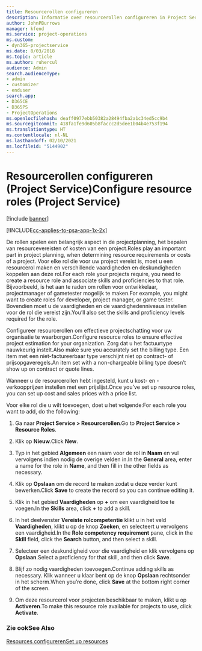 ```yaml
---
title: Resourcerollen configureren
description: Informatie over resourcerollen configureren in Project Service
author: JohnPBurrows
manager: kfend
ms.service: project-operations
ms.custom:
- dyn365-projectservice
ms.date: 8/03/2018
ms.topic: article
ms.author: ruhercul
audience: Admin
search.audienceType:
- admin
- customizer
- enduser
search.app:
- D365CE
- D365PS
- ProjectOperations
ms.openlocfilehash: deaff0977ebb50382a28494fba2a1c34ed5cc9b4
ms.sourcegitcommit: 418fa1fe9d605b8faccc2d5dee1b04b4e753f194
ms.translationtype: HT
ms.contentlocale: nl-NL
ms.lasthandoff: 02/10/2021
ms.locfileid: "5144902"
---
```

# <a name="configure-resource-roles-project-service"></a><span data-ttu-id="d8eaf-103">Resourcerollen configureren (Project Service)</span><span class="sxs-lookup"><span data-stu-id="d8eaf-103">Configure resource roles (Project Service)</span></span>

[!include [banner](../includes/psa-now-project-operations.md)]

[!INCLUDE[cc-applies-to-psa-app-1x-2x](../includes/cc-applies-to-psa-app-1x-2x.md)]

<span data-ttu-id="d8eaf-104">De rollen spelen een belangrijk aspect in de projectplanning, het bepalen van resourcevereisten of kosten van een project.</span><span class="sxs-lookup"><span data-stu-id="d8eaf-104">Roles play an important part in project planning, when determining resource requirements or costs of a project.</span></span> <span data-ttu-id="d8eaf-105">Voor elke rol die voor uw project vereist is, moet u een resourcerol maken en verschillende vaardigheden en deskundigheden koppelen aan deze rol.</span><span class="sxs-lookup"><span data-stu-id="d8eaf-105">For each role your projects require, you need to create a resource role and associate skills and proficiencies to that role.</span></span> <span data-ttu-id="d8eaf-106">Bijvoorbeeld, is het aan te raden om rollen voor ontwikkelaar, projectmanager of gametester mogelijk te maken.</span><span class="sxs-lookup"><span data-stu-id="d8eaf-106">For example, you might want to create roles for developer, project manager, or game tester.</span></span> <span data-ttu-id="d8eaf-107">Bovendien moet u de vaardigheden en de vaardighedenniveaus instellen voor de rol die vereist zijn.</span><span class="sxs-lookup"><span data-stu-id="d8eaf-107">You’ll also set the skills and proficiency levels required for the role.</span></span>  
  
 <span data-ttu-id="d8eaf-108">Configureer resourcerollen om effectieve projectschatting voor uw organisatie te waarborgen.</span><span class="sxs-lookup"><span data-stu-id="d8eaf-108">Configure resource roles to ensure effective project estimation for your organization.</span></span>  <span data-ttu-id="d8eaf-109">Zorg dat u het factuurtype nauwkeurig instelt.</span><span class="sxs-lookup"><span data-stu-id="d8eaf-109">Also make sure you accurately set the billing type.</span></span> <span data-ttu-id="d8eaf-110">Een item met een niet-factureerbaar type verschijnt niet op contract- of prijsopgaveregels.</span><span class="sxs-lookup"><span data-stu-id="d8eaf-110">An item set with a non-chargeable billing type doesn’t show up on contract or quote lines.</span></span>  
  
 <span data-ttu-id="d8eaf-111">Wanneer u de resourcerollen hebt ingesteld, kunt u kost- en -verkoopprijzen instellen met een prijslijst.</span><span class="sxs-lookup"><span data-stu-id="d8eaf-111">Once you’ve set up resource roles, you can set up cost and sales prices with a price list.</span></span>  
  
 <span data-ttu-id="d8eaf-112">Voor elke rol die u wilt toevoegen, doet u het volgende:</span><span class="sxs-lookup"><span data-stu-id="d8eaf-112">For each role you want to add, do the following:</span></span>  
  
1.  <span data-ttu-id="d8eaf-113">Ga naar **Project Service > Resourcerollen**.</span><span class="sxs-lookup"><span data-stu-id="d8eaf-113">Go to **Project Service > Resource Roles**.</span></span>  
  
2.  <span data-ttu-id="d8eaf-114">Klik op **Nieuw**.</span><span class="sxs-lookup"><span data-stu-id="d8eaf-114">Click **New**.</span></span>  
  
3.  <span data-ttu-id="d8eaf-115">Typ in het gebied **Algemeen** een naam voor de rol in **Naam** en vul vervolgens indien nodig de overige velden in.</span><span class="sxs-lookup"><span data-stu-id="d8eaf-115">In the **General** area, enter a name for the role in **Name**, and then fill in the other fields as necessary.</span></span>  
  
4.  <span data-ttu-id="d8eaf-116">Klik op **Opslaan** om de record te maken zodat u deze verder kunt bewerken.</span><span class="sxs-lookup"><span data-stu-id="d8eaf-116">Click **Save** to create the record so you can continue editing it.</span></span>  
  
5.  <span data-ttu-id="d8eaf-117">Klik in het gebied **Vaardigheden** op **+** om een vaardigheid toe te voegen.</span><span class="sxs-lookup"><span data-stu-id="d8eaf-117">In the **Skills** area, click **+** to add a skill.</span></span>  
  
6.  <span data-ttu-id="d8eaf-118">In het deelvenster **Vereiste rolcompetentie** klikt u in het veld **Vaardigheden**, klikt u op de knop **Zoeken**, en selecteert u vervolgens een vaardigheid.</span><span class="sxs-lookup"><span data-stu-id="d8eaf-118">In the **Role competency requirement** pane, click in the **Skill** field, click the **Search** button, and then select a skill.</span></span>  
  
7.  <span data-ttu-id="d8eaf-119">Selecteer een deskundigheid voor die vaardigheid en klik vervolgens op **Opslaan**.</span><span class="sxs-lookup"><span data-stu-id="d8eaf-119">Select a proficiency for that skill, and then click **Save**.</span></span>  
  
8.  <span data-ttu-id="d8eaf-120">Blijf zo nodig vaardigheden toevoegen.</span><span class="sxs-lookup"><span data-stu-id="d8eaf-120">Continue adding skills as necessary.</span></span> <span data-ttu-id="d8eaf-121">Klik wanneer u klaar bent op de knop **Opslaan** rechtsonder in het scherm.</span><span class="sxs-lookup"><span data-stu-id="d8eaf-121">When you’re done, click **Save** at the bottom right corner of the screen.</span></span>  
  
9. <span data-ttu-id="d8eaf-122">Om deze resourcerol voor projecten beschikbaar te maken, klikt u op **Activeren**.</span><span class="sxs-lookup"><span data-stu-id="d8eaf-122">To make this resource role available for projects to use, click **Activate**.</span></span>  
  
### <a name="see-also"></a><span data-ttu-id="d8eaf-123">Zie ook</span><span class="sxs-lookup"><span data-stu-id="d8eaf-123">See Also</span></span>  
 [<span data-ttu-id="d8eaf-124">Resources configureren</span><span class="sxs-lookup"><span data-stu-id="d8eaf-124">Set up resources</span></span>](../psa/set-up-resources.md)
